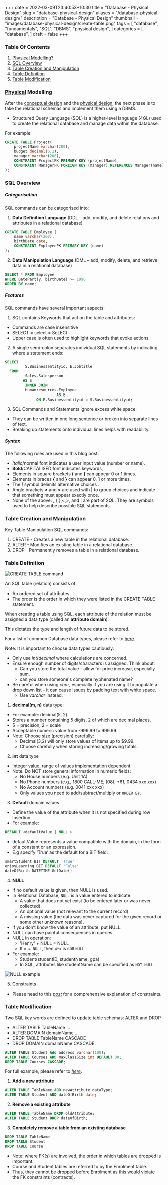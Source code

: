 +++
date = 2022-03-09T23:40:53+10:30
title = "Database - Physical Design"
slug = "database-physical-design"
aliases = "/database-physical-design/"
description = "Database - Physical Design"
thumbnail = "images/database-physical-design/create-table.png"
tags = [
    "database",
    "fundamentals",
    "SQL",
    "DBMS",
    "physical design",
]
categories = [
    "database",
]
draft = false
+++

### Table Of Contents

1. [Physical Modelling?](#physical-modelling)
1. [SQL Overview](#sql-overview)
1. [Table Creation and Manipulation](#table-creation-and-manipulation)
1. [Table Definition](#table-definition)
1. [Table Modification](#table-modification)

### [Physical](https://www.oxfordlearnersdictionaries.com/definition/english/physical_1?q=physical) Modelling

After the [conceptual
design](https://tanducmai.com/posts/database-conceptual-design) and the
[physical design](https://tanducmai.com/posts/database-physical-design), the
next phase is to take the relational schemas and implement them using a DBMS.
- Structured Query Language (SQL) is a higher-level language (4GL) used to
  create the relational database and manage data within the database.

For example:

```sql
CREATE TABLE Project(
    projectName varchar(200),
    budget decimal(6,2),
    manager varchar(200),
    CONSTRAINT ProjectPK PRIMARY KEY (projectName),
    CONSTRAINT ManagerFK FOREIGN KEY (manager) REFERENCES Manager(name)
);
```

### SQL Overview

##### Categorisation

SQL commands can be categorised into:

1. **Data Definition Language** (DDL – add, modify, and delete relations and
   attributes in a relational database)

```sql
CREATE TABLE Employee (
    name varchar(200),
    birthDate date,
    CONSTRAINT EmployeePK PRIMARY KEY (name)
);
```

2. **Data Manipulation Language** (DML – add, modify, delete, and retrieve
   data in a relational database)

```sql
SELECT * FROM Employee
WHERE DatePart(y, birthDate) >= 1990
ORDER BY name;
```

##### Features

SQL commands have several important aspects:

1. SQL contains Keywords that act on the table and attributes:
- Commands are case insensitive
- SELECT = select = SeLECt
- Upper case is often used to highlight keywords that evoke actions.

2. A single semi-colon separates individual SQL statements by indicating
   where a statement ends:

```sql
SELECT
         S.Businessentityid, E.Jobtitle
  FROM
         Sales.Salesperson
        AS S
         INNER JOIN
         Humanresources.Employee
                       AS E
              ON E.Businessentityid = S.Businessentityid;
```

3. SQL Commands and Statements ignore excess white space:

- They can be written in one long sentence or broken into separate lines of
  text.
- Breaking up statements onto individual lines helps with readability.

##### Syntax

The following rules are used in this blog post:

- *Italic*/normal font indicates a user input value (number or name).
- **Bold**/CAPITALISED font indicates keywords,
- Elements in square brackets **(** and **)** can appear 0 or 1 times.
- Elements in braces **{** and **}** can appear 0, 1 or more times.
- The *|* symbol delimits alternative choices .
- Angle brackets **<** and **>** are used with **|** to group choices and
  indicate that something must appear exactly once.
- None of the above: ,,{,},<,>, and | are part of SQL. They are symbols used to
  help describe possible SQL statements.

### Table Creation and Manipulation

Key Table Manipulation SQL commands:

1. CREATE - Creates a new table in the relational database.
1. ALTER - Modifies an existing table in a relational database.
1. DROP - Permanently removes a table in a relational database.

### Table Definition

![CREATE TABLE command](/images/database-physical-design/create-table.png)

An SQL table (relation) consists of:
- An ordered set of attributes.
- The order is the order in which they were listed in the CREATE TABLE
  statement.

When creating a table using SQL, each attribute of the relation must be
assigned a data type (called an **attribute domain**).

This dictates the type and length of future data to be stored.

For a list of common Database data types, please refer to
[here](https://tanducmai.com/posts/database-relational-concepts/#domains).

Note: It is important to choose data types cautiously:
- Only use *int*/*decimal* where calculations are concerned.
- Ensure enough number of digits/characters is assigned. Think about:
  - Can you store the total value - allow for price increase, especially sum.
  - can you store someone's complete hyphenated name?
- Be careful when using *char*, especially if you are using it to populate a
  drop down list - it can cause issues by padding text with white space.
  - Use *varchar* instead.

1. **decimal(m, n)** data type:

- For example: decimal(5, 2)
- Stores a number containing 5 digits, 2 of which are decimal places.
- 5 = precision, 2 = scale
- Acceptable numeric value from -999.99 to 999.99.
- Note: Choose size (precision) carefully:
  - Decimal(3,2) will only store values of items up to $9.99.
  - Choose carefully when storing increasing/growing totals.

2. **int** data type

- Integer value, range of values implementation dependent.
- Note: Do NOT store general information in numeric fields:
  - No House numbers (e.g. Unit 1A)
  - No Phone numbers (e.g., 1800 CALL-ME, (08), +61, 0434 xxx xxx)
  - No Account numbers (e.g. 0041 xxx xxx)
  - Only values you need to add/subtract/multiply or `ORDER BY`.

3. **Default** domain values

- Define the value of the attribute when it is not specified during row
  insertion.
- For example:

```sql
DEFAULT <defaultValue | NULL >
```

- defaultValue represents a value compatible with the domain, in the form of a constant or an expression.
- E.g specify ‘True’ as the default for a BIT field:

```sql
smartStudent BIT DEFAULT 'True'
enjoyLearning BIT DEFAULT 'False'
dateOfBirth DATETIME GetDate()
```

4. **NULL**

- If no default value is given, then NULL is used.
- In Relational Database, `NULL` is a value entered to indicate:
  - A value that does not yet exist (to be entered later or was never
    collected).
  - An optional value (not relevant to the current record).
  - A missing value (the data was never captured for the given record or some
    other unknown reasons).
- If you don’t know the value of an attribute, put NULL.
- NULL can have painful consequences in queries.
- NULL in operation:
  - 'Henry' + NULL = NULL
  - If `x = NULL`, then `4*x` is still `NULL`.
- For example:
  - Student(studentID, studentName, gpa)
  - In SQL, attributes like studentName can be specified as `NOT NULL`.

![NULL example](/images/database-physical-design/null.png)

5. Constraints

- Please head to this
  *[post](https://tanducmai.com/posts/database-sql-table-constraints)* for a
  comprehensive explanation of constraints.

### Table Modification

Two SQL key words are defined to update table schemas: ALTER and DROP

- ALTER TABLE TableName ...
- ALTER DOMAIN domainName ...
- DROP TABLE TableName CASCADE
- DROP DOMAIN domainName CASCADE

```sql
ALTER TABLE Student Add address varchar(100);
ALTER TABLE Courses ADD maxClassSize int DEFAULT 30;
DROP TABLE Courses CASCADE;
```

For full example, please refer to
*[here](http://msdn.microsoft.com/en-au/library/ms190273.aspx)*.

1. **Add a new attribute**

```sql
ALTER TABLE TableName ADD newAttribute dataType;
ALTER TABLE Student ADD dateOfBirth date;
```

2. **Remove a existing attribute**

```sql
ALTER TABLE TableName DROP oldAttribute;
ALTER TABLE Student DROP dateOfBirth;
```

3. **Completely remove a table from an existing database**

```sql
DROP TABLE TableName
DROP TABLE Student
DROP TABLE Course
```

- Note: where FK(s) are involved, the order in which tables are dropped is
  important.
- Course and Student tables are referred to by the Enrolment table.
- Thus, they cannot be dropped before Enrolment as this would violate the FK
  constraints (contracts).
